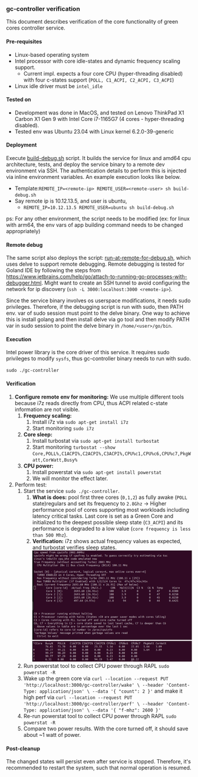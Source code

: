 ### gc-controller verification

This document describes verification of the core functionality of green cores controller service.

#### Pre-requisites
- Linux-based operating system
- Intel processor with core idle-states and dynamic frequency scaling support.
    - Current impl. expects a four core CPU (hyper-threading disabled) with four c-states support (`POLL, C1_ACPI, C2_ACPI, C3_ACPI`)
- Linux idle driver must be `intel_idle`

#### Tested on
- Development was done in MacOS, and tested on Lenovo ThinkPad X1 Carbon X1 Gen 9 with Intel Core i7-1165G7 
(4 cores - hyper-threading disabled).
- Tested env was Ubuntu 23.04 with Linux kernel 6.2.0-39-generic

#### Deployment

Execute [build-debug.sh](../build-debug.sh) script. It builds the service for linux and amd64 cpu architecture, tests, 
and deploy the service binary to a remote dev 
environment via SSH. The authentication details to perform this is injected via inline environment variables. An
example execution looks like below.

- Template:`REMOTE_IP=<remote-ip> REMOTE_USER=<remote-user> sh build-debug.sh`
- Say remote ip is 10.12.13.5, and user is ubuntu,
    - `REMOTE_IP=10.12.13.5 REMOTE_USER=ubuntu sh build-debug.sh` 

ps: For any other environment, the script needs to be modified (ex: for linux with arm64, the
env vars of app building command needs to be changed appropriately)

#### Remote debug

The same script also deploys the script: [run-at-remote-for-debug.sh](../run-at-remote-for-debug.sh), which 
uses delve to support remote debugging. Remote debugging is tested for Goland IDE by following the steps from
https://www.jetbrains.com/help/go/attach-to-running-go-processes-with-debugger.html. Might want to create an SSH tunnel
to avoid configuring the network for ip discovery (`ssh -L 3000:localhost:3000 <remote-ip>`).

Since the service binary involves os userspace modifications, it needs sudo privileges. Therefore, if the debugging
script is run with sudo, then PATH env. var of sudo session must point to the delve binary. One way to achieve this is
install golang and then install delve via go tool and then modify PATH var in sudo session to point the delve binary
in `/home/<user>/go/bin`.

#### Execution

Intel power library is the core driver of this service. It requires sudo privileges to modify `sysfs`, thus gc-controller 
binary needs to run with sudo.

`sudo ./gc-controller`

#### Verification

1. **Configure remote env for monitoring:** We use multiple different tools because i7z reads directly from CPU, thus ACPI related c-state 
information are not visible. 
   1. **Frequency scaling:** 
      1. Install i7z via `sudo apt-get install i7z`
      2. Start monitoring `sudo i7z`
   2. **Core sleep:**
      1. Install turbostat via `sudo apt-get install turbostat`
      2. Start monitoring `turbostat --show Core,POLL%,C1ACPI%,C2ACPI%,C3ACPI%,CPU%c1,CPU%c6,CPU%c7,PkgWatt,CorWatt,Busy%`
   3. **CPU power:**
      1. Install powerstat via `sudo apt-get install powerstat`
      2. We will monitor the effect later.
2. Perform test:
   1. Start the service `sudo ./gc-controller`. 
      1. **What is does:** pool first three cores (`0,1,2`) as fully awake (`POLL` state)regulars and set its frequency to `2.8Ghz` -> Higher 
      performance pool of cores supporting most workloads including latency critical tasks. Last core is set as a 
      Green Core and initialized to the deepest possible sleep state (`C3_ACPI`) and its performance is degraded to 
      a low value (`core frequency is less than 500 Mhz`).
      2. **Verification:** i7z shows actual frequency values as expected, and turbostat verifies sleep states. 
![perf-states-verification.png](perf-states-verification.png)
![c-states-verification.png](c-states-verification.png)
   2. Run powerstat tool to collect CPU power through RAPL `sudo powerstat -R`
   3. Wake up the green core via `curl --location --request PUT 'http://localhost:3000/gc-controller/wake' \
      --header 'Content-Type: application/json' \
      --data '{
      "count": 2
      }'` and make it high perf via `curl --location --request PUT 'http://localhost:3000/gc-controller/perf' \
      --header 'Content-Type: application/json' \
      --data '{
      "f-mhz": 2600
      }'`
   4. Re-run powerstat tool to collect CPU power through RAPL `sudo powerstat -R`
   5. Compare two power results. With the core turned off, it should save about ~1 watt of power.

#### Post-cleanup

The changed states will persist even after service is stopped. Therefore, it's recommended to restart the system, such
that normal operation is resumed.
